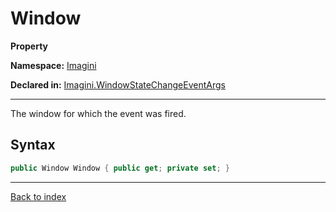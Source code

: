 # Window

**Property**

**Namespace:** [Imagini](Imagini.md)

**Declared in:** [Imagini.WindowStateChangeEventArgs](Imagini.WindowStateChangeEventArgs.md)

------



The window for which the event was fired.


## Syntax

```csharp
public Window Window { public get; private set; }
```

------

[Back to index](index.md)